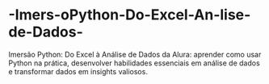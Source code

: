 # -Imers-oPython-Do-Excel-An-lise-de-Dados-
 Imersão Python: Do Excel à Análise de Dados da Alura: aprender como usar Python na prática, desenvolver habilidades essenciais em análise de dados e transformar dados em insights valiosos.
